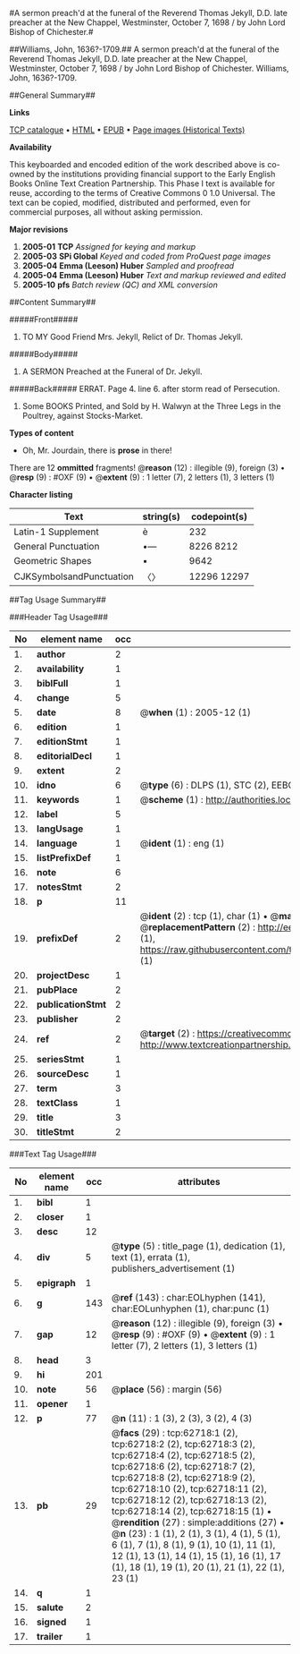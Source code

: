 #A sermon preach'd at the funeral of the Reverend Thomas Jekyll, D.D. late preacher at the New Chappel, Westminster, October 7, 1698 / by John Lord Bishop of Chichester.#

##Williams, John, 1636?-1709.##
A sermon preach'd at the funeral of the Reverend Thomas Jekyll, D.D. late preacher at the New Chappel, Westminster, October 7, 1698 / by John Lord Bishop of Chichester.
Williams, John, 1636?-1709.

##General Summary##

**Links**

[TCP catalogue](http://www.ota.ox.ac.uk/tcp/)  • 
[HTML](http://tei.it.ox.ac.uk/tcp/Texts-HTML/free/A66/A66424.html)  • 
[EPUB](http://tei.it.ox.ac.uk/tcp/Texts-EPUB/free/A66/A66424.epub) • 
[Page images (Historical Texts)](https://data.historicaltexts.jisc.ac.uk/view?pubId=eebo-12528550e&pageId=eebo-12528550e-62718-1)

**Availability**

This keyboarded and encoded edition of the
	       work described above is co-owned by the institutions
	       providing financial support to the Early English Books
	       Online Text Creation Partnership. This Phase I text is
	       available for reuse, according to the terms of Creative
	       Commons 0 1.0 Universal. The text can be copied,
	       modified, distributed and performed, even for
	       commercial purposes, all without asking permission.

**Major revisions**

1. __2005-01__ __TCP__ *Assigned for keying and markup*
1. __2005-03__ __SPi Global__ *Keyed and coded from ProQuest page images*
1. __2005-04__ __Emma (Leeson) Huber__ *Sampled and proofread*
1. __2005-04__ __Emma (Leeson) Huber__ *Text and markup reviewed and edited*
1. __2005-10__ __pfs__ *Batch review (QC) and XML conversion*

##Content Summary##

#####Front#####

1. TO MY Good Friend Mrs. Jekyll, Relict of Dr. Thomas Jekyll.

#####Body#####

1. A SERMON Preached at the Funeral of Dr. Jekyll.

#####Back#####
ERRAT. Page 4. line 6. after storm read of Persecution.
1. Some BOOKS Printed, and Sold by H. Walwyn at the Three Legs in the Poultrey, against Stocks-Market.

**Types of content**

  * Oh, Mr. Jourdain, there is **prose** in there!

There are 12 **ommitted** fragments! 
 @__reason__ (12) : illegible (9), foreign (3)  •  @__resp__ (9) : #OXF (9)  •  @__extent__ (9) : 1 letter (7), 2 letters (1), 3 letters (1)

**Character listing**


|Text|string(s)|codepoint(s)|
|---|---|---|
|Latin-1 Supplement|è|232|
|General Punctuation|•—|8226 8212|
|Geometric Shapes|▪|9642|
|CJKSymbolsandPunctuation|〈〉|12296 12297|

##Tag Usage Summary##

###Header Tag Usage###

|No|element name|occ|attributes|
|---|---|---|---|
|1.|__author__|2||
|2.|__availability__|1||
|3.|__biblFull__|1||
|4.|__change__|5||
|5.|__date__|8| @__when__ (1) : 2005-12 (1)|
|6.|__edition__|1||
|7.|__editionStmt__|1||
|8.|__editorialDecl__|1||
|9.|__extent__|2||
|10.|__idno__|6| @__type__ (6) : DLPS (1), STC (2), EEBO-CITATION (1), OCLC (1), VID (1)|
|11.|__keywords__|1| @__scheme__ (1) : http://authorities.loc.gov/ (1)|
|12.|__label__|5||
|13.|__langUsage__|1||
|14.|__language__|1| @__ident__ (1) : eng (1)|
|15.|__listPrefixDef__|1||
|16.|__note__|6||
|17.|__notesStmt__|2||
|18.|__p__|11||
|19.|__prefixDef__|2| @__ident__ (2) : tcp (1), char (1)  •  @__matchPattern__ (2) : ([0-9\-]+):([0-9IVX]+) (1), (.+) (1)  •  @__replacementPattern__ (2) : http://eebo.chadwyck.com/downloadtiff?vid=$1&page=$2 (1), https://raw.githubusercontent.com/textcreationpartnership/Texts/master/tcpchars.xml#$1 (1)|
|20.|__projectDesc__|1||
|21.|__pubPlace__|2||
|22.|__publicationStmt__|2||
|23.|__publisher__|2||
|24.|__ref__|2| @__target__ (2) : https://creativecommons.org/publicdomain/zero/1.0/ (1), http://www.textcreationpartnership.org/docs/. (1)|
|25.|__seriesStmt__|1||
|26.|__sourceDesc__|1||
|27.|__term__|3||
|28.|__textClass__|1||
|29.|__title__|3||
|30.|__titleStmt__|2||


###Text Tag Usage###

|No|element name|occ|attributes|
|---|---|---|---|
|1.|__bibl__|1||
|2.|__closer__|1||
|3.|__desc__|12||
|4.|__div__|5| @__type__ (5) : title_page (1), dedication (1), text (1), errata (1), publishers_advertisement (1)|
|5.|__epigraph__|1||
|6.|__g__|143| @__ref__ (143) : char:EOLhyphen (141), char:EOLunhyphen (1), char:punc (1)|
|7.|__gap__|12| @__reason__ (12) : illegible (9), foreign (3)  •  @__resp__ (9) : #OXF (9)  •  @__extent__ (9) : 1 letter (7), 2 letters (1), 3 letters (1)|
|8.|__head__|3||
|9.|__hi__|201||
|10.|__note__|56| @__place__ (56) : margin (56)|
|11.|__opener__|1||
|12.|__p__|77| @__n__ (11) : 1 (3), 2 (3), 3 (2), 4 (3)|
|13.|__pb__|29| @__facs__ (29) : tcp:62718:1 (2), tcp:62718:2 (2), tcp:62718:3 (2), tcp:62718:4 (2), tcp:62718:5 (2), tcp:62718:6 (2), tcp:62718:7 (2), tcp:62718:8 (2), tcp:62718:9 (2), tcp:62718:10 (2), tcp:62718:11 (2), tcp:62718:12 (2), tcp:62718:13 (2), tcp:62718:14 (2), tcp:62718:15 (1)  •  @__rendition__ (27) : simple:additions (27)  •  @__n__ (23) : 1 (1), 2 (1), 3 (1), 4 (1), 5 (1), 6 (1), 7 (1), 8 (1), 9 (1), 10 (1), 11 (1), 12 (1), 13 (1), 14 (1), 15 (1), 16 (1), 17 (1), 18 (1), 19 (1), 20 (1), 21 (1), 22 (1), 23 (1)|
|14.|__q__|1||
|15.|__salute__|2||
|16.|__signed__|1||
|17.|__trailer__|1||
